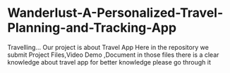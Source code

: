 # Wanderlust-A-Personalized-Travel-Planning-and-Tracking-App
Travelling...
Our project is about Travel App
Here in the repository we submit Project Files,Video Demo ,Document 
in those files there is a clear knowledge about travel app
for better knowledge please go through it
